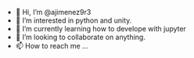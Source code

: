 - 👋 Hi, I’m @ajimenez9r3
- 👀 I’m interested in python and unity.
- 🌱 I’m currently learning how to develope with jupyter
- 💞️ I’m looking to collaborate on anything.
- 📫 How to reach me ...

<!---
ajimenez9r3/ajimenez9r3 is a ✨ special ✨ repository because its `README.md` (this file) appears on your GitHub profile.
You can click the Preview link to take a look at your changes.
--->
